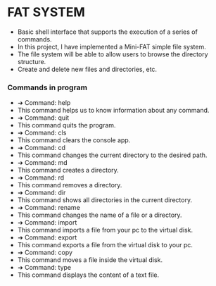# FAT SYSTEM 

- Basic shell interface that supports the execution of a series of commands.
- In this project, I have implemented a Mini-FAT simple file system. 
- The file system will be able to allow users to browse the directory structure.
- Create and delete new files and directories, etc.

### Commands in program

- ➔ Command: help
- This command helps us to know information about any command.
- ➔ Command: quit
- This command quits the program.
- ➔ Command: cls
- This command clears the console app.
- ➔ Command: cd
- This command changes the current directory to the desired path.
- ➔ Command: md
- This command creates a directory.
- ➔ Command: rd
- This command removes a directory.
- ➔ Command: dir
- This command shows all directories in the current directory.
- ➔ Command: rename
- This command changes the name of a file or a directory.
- ➔ Command: import
- This command imports a file from your pc to the virtual disk.
- ➔ Command: export
- This command exports a file from the virtual disk to your pc.
- ➔ Command: copy
- This command moves a file inside the virtual disk.
- ➔ Command: type
- This command displays the content of a text file.

